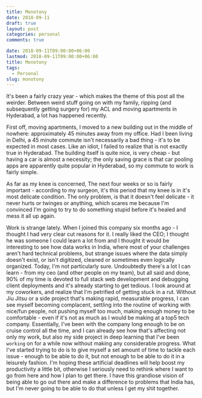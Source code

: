 ```yaml
---
title: Monotony
date: 2018-09-11
draft: true
layout: post
categories: personal
comments: true

date: 2018-09-11T09:00:00+06:00
lastmod: 2018-09-11T09:00:00+06:00
title: Monotony
tags:
  - Personal
slug: monotony
---
```

It's been a fairly crazy year - which makes the theme of this post all the weirder. Between weird stuff going on with my family, ripping (and subsequently getting surgery for) my ACL and moving apartments in Hyderabad, a lot has happened recently.

First off, moving apartments, I moved to a new building out in the middle of nowhere: approximately 45 minutes away from my office. Had I been living in Delhi, a 45 minute commute isn't necessarily a bad thing - it's to be expected in most cases. Like an idiot, I failed to realize that is not exactly true in Hyderabad. The building itself is quite nice, is very cheap - but having a car is almost a necessity; the only saving grace is that car pooling apps are apparently quite popular in Hyderabad, so my commute to work is fairly simple.

As far as my knee is concerned, The next four weeks or so is fairly important - according to my surgeon, it's this period that my knee is in it's most delicate condition. The only problem, is that it doesn't feel delicate - it never hurts or twinges or anything, which scares me because I'm convinced I'm going to try to do something stupid before it's healed and mess it all up again.

Work is strange lately. When I joined this company six months ago - I thought I had very clear cut reasons for it. I really liked the CEO; I thought he was someone I could learn a lot from and I thought it would be interesting to see how data works in India, where most of your challenges aren't hard technical problems, but strange issues where the data simply doesn't exist, or isn't digitized, cleaned or sometimes even logically organized. Today, I'm not particularly sure. Undoubtedly there's a lot I can learn - from my ceo (and other people on my team), but all said and done, 90% of my time is devoted to full stack web development and debugging client deployments and it's already starting to get tedious. I look around at my coworkers, and realize that I'm petrified of getting stuck in a rut. Without Jiu Jitsu or a side project that's making rapid, measurable progress, I can see myself becoming complacent, settling into the routine of working with nice/fun people, not pushing myself too much, making enough money to be comfortable - even if it's not as much as I would be making at a top5 tech company. Essentially, I've been with the company long enough to be on cruise control all the time, and I can already see how that's affecting not only my work, but also my side project in deep learning that I've been `working` on for a while now without making any considerable progress. What I've started trying to do is to give myself a set amount of time to tackle each issue - enough to be able to do it, but not enough to be able to do it in a leisurely fashion. I'm hoping these artificial deadlines will help boost my productivity a little bit, otherwise I seriously need to rethink where I want to go from here and how I plan to get there. I have this grandiose vision of being able to go out there and make a difference to problems that India has, but I'm never going to be able to do that unless I get my shit together.
